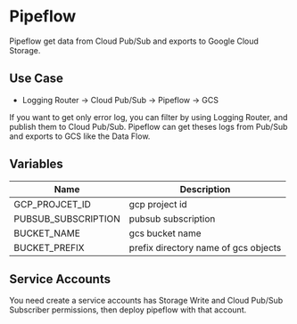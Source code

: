 # Pipeflow

Pipeflow get data from Cloud Pub/Sub and exports to Google Cloud Storage.

## Use Case

- Logging Router -> Cloud Pub/Sub -> Pipeflow -> GCS

If you want to get only error log, you can filter by using Logging Router, and publish them to Cloud Pub/Sub.
Pipeflow can get theses logs from Pub/Sub and exports to GCS like the Data Flow.

## Variables

 Name | Description
 --- | --- 
 GCP_PROJCET_ID | gcp project id
 PUBSUB_SUBSCRIPTION | pubsub subscription
 BUCKET_NAME | gcs bucket name
 BUCKET_PREFIX | prefix directory name of gcs objects

## Service Accounts

You need create a service accounts has Storage Write and Cloud Pub/Sub Subscriber permissions, then deploy pipeflow with that account.
